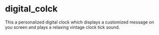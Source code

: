 # digital_colck
This a personalized digital clock which displays a customized message on you screen and plays a relaxing vintage clock tick sound.
